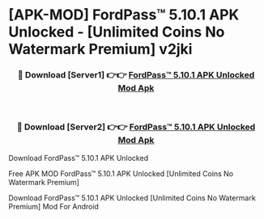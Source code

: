 # [APK-MOD] FordPass™ 5.10.1 APK Unlocked - [Unlimited Coins No Watermark Premium] v2jki



<div align="center">
<h3>🔴 Download [Server1] 👉👉 <a href="https://momento.my/?title=FordPass™_5.10.1_APK_Unlocked">FordPass™ 5.10.1 APK Unlocked Mod Apk</a></h3><br>

<h3>🔴 Download [Server2] 👉👉 <a href="https://momento.my/?title=FordPass™_5.10.1_APK_Unlocked">FordPass™ 5.10.1 APK Unlocked Mod Apk</a></h3>
</div>



Download FordPass™ 5.10.1 APK Unlocked 

Free APK MOD FordPass™ 5.10.1 APK Unlocked [Unlimited Coins No Watermark Premium]

Download FordPass™ 5.10.1 APK Unlocked [Unlimited Coins No Watermark Premium] Mod For Android
